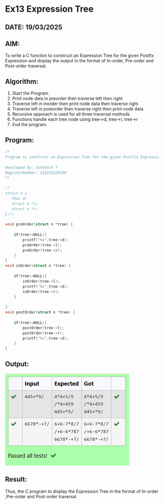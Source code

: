 # Ex13 Expression Tree
## DATE: 19/03/2025
## AIM:
To write a C function to construct an Expression Tree for the given Postfix Expression and display the output in the format of In-order, Pre-order and Post-order traversal.

## Algorithm:
1. Start the Program.
2. Print node data in preorder then traverse left then right 
3. Traverse left in inorder then print node data then traverse right 
4. Traverse left in postorder then traverse right then print node data 
5. Recursive approach is used for all three traversal methods 
6. Functions handle each tree node using tree->d, tree->l, tree->r 
7. End the program.  

## Program:
```c
/*
Program to construct an Expression Tree for the given Postfix Expression and display the output in the format of In-order ,Pre-order and Post-order traversal.

Developed by: Santhosh T
RegisterNumber: 212223220100
*/

/*
struct n {
   char d;
   struct n *l;
   struct n *r;
};*/

void preOrder(struct n *tree) {

    if(tree!=NULL){
        printf("%c",tree->d);
        preOrder(tree->l);
        preOrder(tree->r);
    }
}
void inOrder(struct n *tree) {

    if(tree!=NULL){
        inOrder(tree->l);
        printf("%c",tree->d);
        inOrder(tree->r);
    }
   
}
void postOrder(struct n *tree) {
  
    if(tree!=NULL){
        postOrder(tree->l);
        postOrder(tree->r);
        printf("%c",tree->d);
    }
}
```

## Output:

![alt text](expression_tree.png)

## Result:
Thus, the C program to display the Expression Tree in the format of In-order ,Pre-order and Post-order traversal.
